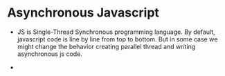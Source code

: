 # Asynchronous Javascript

- JS is Single-Thread Synchronous programming language. By default, javascript code is line by line from top to bottom. But in some case we might change the behavior creating parallel thread and writing asynchronous js code.

- 


